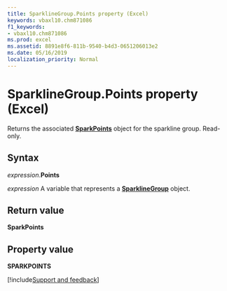```yaml
---
title: SparklineGroup.Points property (Excel)
keywords: vbaxl10.chm871086
f1_keywords:
- vbaxl10.chm871086
ms.prod: excel
ms.assetid: 8891e8f6-811b-9540-b4d3-0651206013e2
ms.date: 05/16/2019
localization_priority: Normal
---
```



# SparklineGroup.Points property (Excel)

Returns the associated **[SparkPoints](Excel.SparkPoints.md)** object for the sparkline group. Read-only.


## Syntax

_expression_.**Points**

_expression_ A variable that represents a **[SparklineGroup](Excel.SparklineGroup.md)** object.


## Return value

**SparkPoints**


## Property value

**SPARKPOINTS**




[!include[Support and feedback](~/includes/feedback-boilerplate.md)]